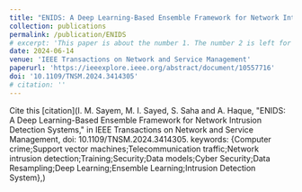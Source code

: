 ```yaml
---
title: "ENIDS: A Deep Learning-Based Ensemble Framework for Network Intrusion Detection Systems"
collection: publications
permalink: /publication/ENIDS
# excerpt: 'This paper is about the number 1. The number 2 is left for future work.'
date: 2024-06-14
venue: 'IEEE Transactions on Network and Service Management'
paperurl: 'https://ieeexplore.ieee.org/abstract/document/10557716'
doi: '10.1109/TNSM.2024.3414305'
# citation: ''
---
```


Cite this [citation](I. M. Sayem, M. I. Sayed, S. Saha and A. Haque, "ENIDS: A Deep Learning-Based Ensemble Framework for Network Intrusion Detection Systems," in IEEE Transactions on Network and Service Management, doi: 10.1109/TNSM.2024.3414305.
keywords: {Computer crime;Support vector machines;Telecommunication traffic;Network intrusion detection;Training;Security;Data models;Cyber Security;Data Resampling;Deep Learning;Ensemble Learning;Intrusion Detection System},)